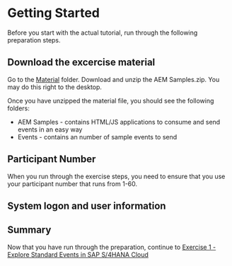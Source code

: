 # Getting Started

Before you start with the actual tutorial, run through the following preparation steps.

## Download the excercise material

Go to the [Material](../..) folder. Download and unzip the AEM Samples.zip. You may do this right to the desktop.



Once you have unzipped the material file, you should see the following folders:

- AEM Samples - contains HTML/JS applications to consume and send events in an easy way
- Events - contains an number of sample events to send

## Participant Number

When you run through the exercise steps, you need to ensure that you use your participant number that runs from 1-60.

## System logon and user information

## Summary

Now that you have run through the preparation, continue to [Exercise 1 - Explore Standard Events in SAP S/4HANA Cloud](../ex1/README.md)
